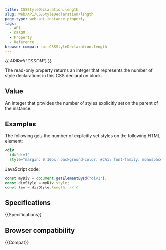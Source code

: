 ```yaml
---
title: CSSStyleDeclaration.length
slug: Web/API/CSSStyleDeclaration/length
page-type: web-api-instance-property
tags:
  - API
  - CSSOM
  - Property
  - Reference
browser-compat: api.CSSStyleDeclaration.length
---
```


{{ APIRef("CSSOM") }}

The read-only property returns an integer that represents the
number of style declarations in this CSS declaration block.

## Value

An integer that provides the number of styles explicitly set on the parent of
the instance.

## Examples

The following gets the number of explicitly set styles on the following HTML element:

```html
<div
  id="div1"
  style="margin: 0 10px; background-color: #CA1; font-family: monospace"></div>
```

JavaScript code:

```js
const myDiv = document.getElementById("div1");
const divStyle = myDiv.style;
const len = divStyle.length; // 6
```

## Specifications

{{Specifications}}

## Browser compatibility

{{Compat}}
